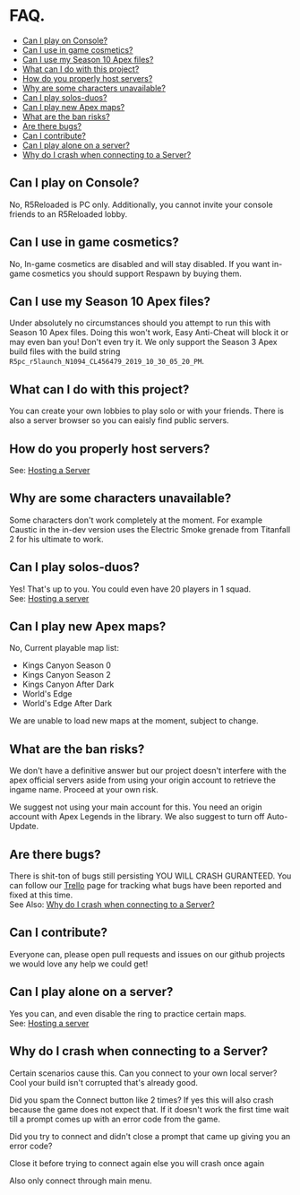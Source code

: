 # **FAQ.**

- [Can I play on Console?](#can-i-play-on-console)
- [Can I use in game cosmetics?](#can-i-use-in-game-cosmetics)
- [Can I use my Season 10 Apex files?](#can-i-use-my-season-10-apex-files)
- [What can I do with this project?](#what-can-i-do-with-this-project)
- [How do you properly host servers?](#how-do-you-properly-host-servers)
- [Why are some characters unavailable?](#why-are-some-characters-unavailable)
- [Can I play solos-duos?](#can-i-play-solos-duos)
- [Can I play new Apex maps?](#can-i-play-new-apex-maps)
- [What are the ban risks?](#what-are-the-ban-risks)
- [Are there bugs?](#are-there-bugs)
- [Can I contribute?](#can-i-contribute)
- [Can I play alone on a server?](#can-i-play-alone-on-a-server)
- [Why do I crash when connecting to a Server?](#why-do-i-crash-when-connecting-to-a-server)

## Can I play on Console?
No, R5Reloaded is PC only. Additionally, you cannot invite your console friends to an R5Reloaded lobby.

## Can I use in game cosmetics?
No, In-game cosmetics are disabled and will stay disabled. If you want in-game cosmetics you should support Respawn by buying them.

## Can I use my Season 10 Apex files?
Under absolutely no circumstances should you attempt to run this with Season 10 Apex files. Doing this won't work, Easy Anti-Cheat will block it or may even ban you! Don't even try it. We only support the Season 3 Apex build files with the build string `R5pc_r5launch_N1094_CL456479_2019_10_30_05_20_PM`.

## What can I do with this project?
You can create your own lobbies to play solo or with your friends. There is also a server browser so you can eaisly find public servers.

## How do you properly host servers?
See: [Hosting a Server](servers/hosting)

## Why are some characters unavailable?
Some characters don't work completely at the moment. For example Caustic in the in-dev version uses the Electric Smoke grenade from Titanfall 2 for his ultimate to work.

## Can I play solos-duos?
Yes! That's up to you. You could even have 20 players in 1 squad.
</br>See: [Hosting a server](servers/hosting)

## Can I play new Apex maps?
No, Current playable map list:
- Kings Canyon Season 0
- Kings Canyon Season 2
- Kings Canyon After Dark
- World's Edge
- World's Edge After Dark

We are unable to load new maps at the moment, subject to change.

## What are the ban risks?
We don't have a definitive answer but our project doesn't interfere with the apex official servers aside from using your origin account to retrieve the ingame name. Proceed at your own risk.

We suggest not using your main account for this. You need an origin account with Apex Legends in the library. We also suggest to turn off Auto-Update.

## Are there bugs?
There is shit-ton of bugs still persisting YOU WILL CRASH GURANTEED. You can follow our [Trello](https://trello.com/b/ymr4R3j9/apexmod-s3n1094) page for tracking what bugs have been reported and fixed at this time.
</br>See Also: [Why do I crash when connecting to a Server?](#why-do-i-crash-when-connecting-to-a-server)

## Can I contribute?
Everyone can, please open pull requests and issues on our github projects we would love any help we could get!

## Can I play alone on a server?
Yes you can, and even disable the ring to practice certain maps.
</br>See: [Hosting a server](servers/hosting)

## Why do I crash when connecting to a Server?
Certain scenarios cause this.
Can you connect to your own local server?
Cool your build isn't corrupted that's already good.

Did you spam the Connect button like 2 times?
If yes this will also crash because the game does not expect that. If it doesn't work the first time wait till a prompt comes up with an error code from the game.

Did you try to connect and didn't close a prompt that came up giving you an error code?

Close it before trying to connect again else you will crash once again

Also only connect through main menu.
